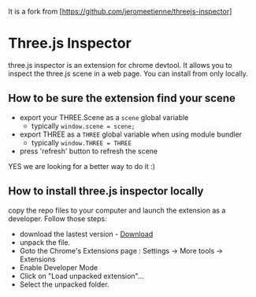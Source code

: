 It is a fork from [https://github.com/jeromeetienne/threejs-inspector]

# Three.js Inspector
three.js inspector is an extension for chrome devtool. It allows you to inspect the three.js scene in a web page. 
You can install from only locally.

## How to be sure the extension find your scene
- export your THREE.Scene as a `scene` global variable
  - typically `window.scene = scene;` 
- export THREE as a ```THREE``` global variable when using module bundler
  - typically `window.THREE = THREE`
- press 'refresh' button to refresh the scene

YES we are looking for a better way to do it :)

## How to install three.js inspector locally

copy the repo files to your computer and launch the extension as a developer.
Follow those steps:

- download the lastest version - [Download](https://github.com/gyuha/threejs-inspector/releases)
- unpack the file.
- Goto the Chrome's Extensions page : Settings -> More tools -> Extensions
- Enable Developer Mode
- Click on "Load unpacked extension"...
- Select the unpacked folder.

